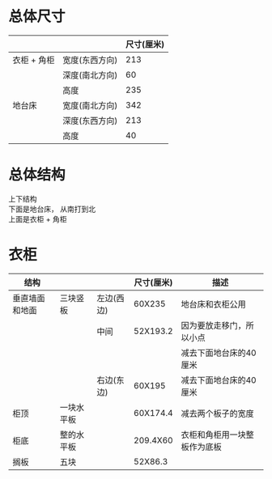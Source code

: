 # 总体尺寸
| | | 尺寸(厘米)|
|---|---|---|
|衣柜 + 角柜|宽度(东西方向) | 213 |
| | 深度(南北方向)| 60 |
|| 高度| 235|
|地台床|宽度(南北方向)| 342 |
| | 深度(东西方向)|213 |
| | 高度|40 |
# 总体结构
上下结构  
下面是地台床， 从南打到北  
上面是衣柜 + 角柜  

# 衣柜 
|结构|||尺寸(厘米)|描述|
|---|---|---|---|---|
|垂直墙面和地面|三块竖板|左边(西边)|60X235|地台床和衣柜公用|
|||中间|52X193.2|因为要放走移门，所以小点|
|||||减去下面地台床的40厘米|
|||右边(东边)|60X195|减去下面地台床的40厘米|
|柜顶|一块水平板||60X174.4|减去两个板子的宽度|
|柜底|整的水平板||209.4X60|衣柜和角柜用一块整板作为底板|
|搁板|五块||52X86.3||



